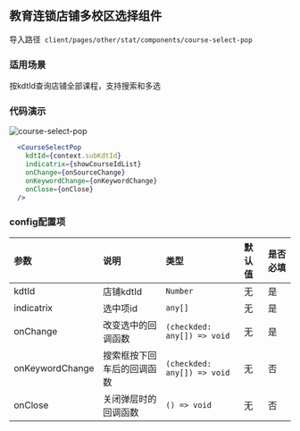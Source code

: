 ## 教育连锁店铺多校区选择组件

导入路径` client/pages/other/stat/components/course-select-pop`

### 适用场景

按kdtId查询店铺全部课程，支持搜索和多选


### 代码演示

![course-select-pop](https://img.yzcdn.cn/upload_files/2020/03/26/FkgayXRCivWDwQta9BcqHu5mk1DY.png)

```jsx
  <CourseSelectPop
    kdtId={context.subKdtId}
    indicatrix={showCourseIdList}
    onChange={onSourceChange}
    onKeywordChange={onKeywordChange}
    onClose={onClose}
  />
```

### config配置项

| 参数      | 说明                       | 类型             | 默认值   | 是否必填 |
| :-------- | :------------------------ | :-------------- | :------ | :------- |
| kdtId     | 店铺kdtId     | `Number`       | 无      | 是       |
| indicatrix  | 选中项id   | `any[]`       | 无      | 是       |
| onChange  | 改变选中的回调函数   | `(checkded: any[]) => void`       | 无      | 是       |
| onKeywordChange  | 搜索框按下回车后的回调函数   | `(checkded: any[]) => void`       | 无      | 否       |
| onClose | 关闭弹层时的回调函数   | `() => void`       | 无      | 否      |

